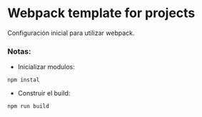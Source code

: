 # Webpack template for projects

Configuración inicial para utilizar webpack.

### Notas:

- Inicializar modulos:

```
npm instal
```

- Construir el build:

```
npm run build
```

